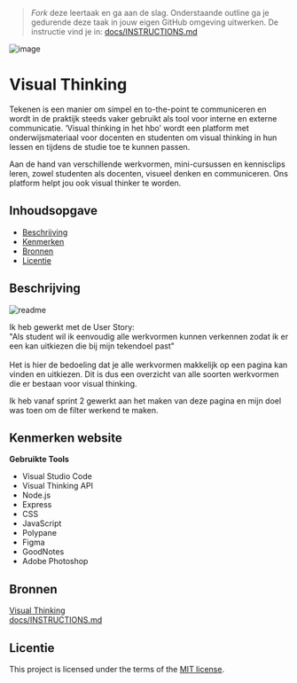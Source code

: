 > _Fork_ deze leertaak en ga aan de slag. Onderstaande outline ga je gedurende deze taak in jouw eigen GitHub omgeving uitwerken. De instructie vind je in: [docs/INSTRUCTIONS.md](docs/INSTRUCTIONS.md)

![image](https://user-images.githubusercontent.com/1061632/191292733-fe7516d2-aaf9-4fc6-bbed-14fbd9d26dd5.png)

# Visual Thinking
Tekenen is een manier om simpel en to-the-point te communiceren en wordt in de praktijk steeds vaker gebruikt als tool voor interne en externe communicatie. ‘Visual thinking in het hbo’ wordt een platform met onderwijsmateriaal voor docenten en studenten om visual thinking in hun lessen en tijdens de studie toe te kunnen passen.

Aan de hand van verschillende werkvormen, mini-cursussen en kennisclips leren, zowel studenten als docenten, visueel denken en communiceren. Ons platform helpt jou ook visual thinker te worden.

## Inhoudsopgave
  * [Beschrijving](#beschrijving)
  * [Kenmerken](#kenmerken)
  * [Bronnen](#bronnen)
  * [Licentie](#licentie)

## Beschrijving

![readme](https://user-images.githubusercontent.com/106411511/227812045-65bf2cdd-d4ec-4706-a848-cc0dc18f7685.jpg)


Ik heb gewerkt met de User Story:
<br>
"Als student wil ik eenvoudig alle werkvormen kunnen verkennen zodat ik er een kan uitkiezen die bij mijn tekendoel past"
<br>
<br>
Het is hier de bedoeling dat je alle werkvormen makkelijk op een pagina kan vinden en uitkiezen. Dit is dus een overzicht van alle soorten werkvormen die er bestaan voor visual thinking. 

Ik heb vanaf sprint 2 gewerkt aan het maken van deze pagina en mijn doel was toen om de filter werkend te maken. 

## Kenmerken website

<b>Gebruikte Tools</b>
<ul>
<li>Visual Studio Code</li>
<li>Visual Thinking API</li>
<li>Node.js</li>
<li>Express</li>
<li>CSS</li>
<li>JavaScript</li>
<li>Polypane</li>
<li>Figma</li>
<li>GoodNotes</li>
<li>Adobe Photoshop</li>
</ul>

## Bronnen

<a href="https://github.com/fdnd-agency/visual-thinking">Visual Thinking</a>
<br>
[docs/INSTRUCTIONS.md](docs/INSTRUCTIONS.md)

## Licentie

This project is licensed under the terms of the [MIT license](./LICENSE).
